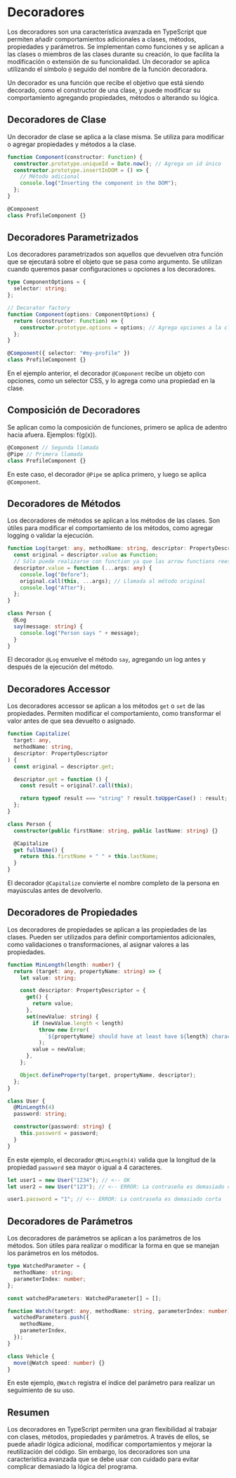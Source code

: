 # Decoradores

Los decoradores son una característica avanzada en TypeScript que permiten añadir comportamientos adicionales a clases, métodos, propiedades y parámetros. Se implementan como funciones y se aplican a las clases o miembros de las clases durante su creación, lo que facilita la modificación o extensión de su funcionalidad. Un decorador se aplica utilizando el símbolo `@` seguido del nombre de la función decoradora.

Un decorador es una función que recibe el objetivo que está siendo decorado, como el constructor de una clase, y puede modificar su comportamiento agregando propiedades, métodos o alterando su lógica.

## Decoradores de Clase

Un decorador de clase se aplica a la clase misma. Se utiliza para modificar o agregar propiedades y métodos a la clase.

```ts
function Component(constructor: Function) {
  constructor.prototype.uniqueId = Date.now(); // Agrega un id único
  constructor.prototype.insertInDOM = () => {
    // Método adicional
    console.log("Inserting the component in the DOM");
  };
}

@Component
class ProfileComponent {}
```

## Decoradores Parametrizados

Los decoradores parametrizados son aquellos que devuelven otra función que se ejecutará sobre el objeto que se pasa como argumento. Se utilizan cuando queremos pasar configuraciones u opciones a los decoradores.

```ts
type ComponentOptions = {
  selector: string;
};

// Decorator factory
function Component(options: ComponentOptions) {
  return (constructor: Function) => {
    constructor.prototype.options = options; // Agrega opciones a la clase
  };
}

@Component({ selector: "#my-profile" })
class ProfileComponent {}
```

En el ejemplo anterior, el decorador `@Component` recibe un objeto con opciones, como un selector CSS, y lo agrega como una propiedad en la clase.

## Composición de Decoradores

Se aplican como la composición de funciones, primero se aplica de adentro hacia afuera. Ejemplos: f(g(x)).

```ts
@Component // Segunda llamada
@Pipe // Primera llamada
class ProfileComponent {}
```

En este caso, el decorador `@Pipe` se aplica primero, y luego se aplica `@Component`.

## Decoradores de Métodos

Los decoradores de métodos se aplican a los métodos de las clases. Son útiles para modificar el comportamiento de los métodos, como agregar logging o validar la ejecución.

```ts
function Log(target: any, methodName: string, descriptor: PropertyDescriptor) {
  const original = descriptor.value as Function;
  // Sólo puede realizarse con function ya que las arrow functions reescriben this
  descriptor.value = function (...args: any) {
    console.log("Before");
    original.call(this, ...args); // Llamada al método original
    console.log("After");
  };
}

class Person {
  @Log
  say(message: string) {
    console.log("Person says " + message);
  }
}
```

El decorador `@Log` envuelve el método `say`, agregando un log antes y después de la ejecución del método.

## Decoradores Accessor

Los decoradores accessor se aplican a los métodos `get` o `set` de las propiedades. Permiten modificar el comportamiento, como transformar el valor antes de que sea devuelto o asignado.

```ts
function Capitalize(
  target: any,
  methodName: string,
  descriptor: PropertyDescriptor
) {
  const original = descriptor.get;

  descriptor.get = function () {
    const result = original?.call(this);

    return typeof result === "string" ? result.toUpperCase() : result;
  };
}

class Person {
  constructor(public firstName: string, public lastName: string) {}

  @Capitalize
  get fullName() {
    return this.firstName + " " + this.lastName;
  }
}
```

El decorador `@Capitalize` convierte el nombre completo de la persona en mayúsculas antes de devolverlo.

## Decoradores de Propiedades

Los decoradores de propiedades se aplican a las propiedades de las clases. Pueden ser utilizados para definir comportamientos adicionales, como validaciones o transformaciones, al asignar valores a las propiedades.

```ts
function MinLength(length: number) {
  return (target: any, propertyName: string) => {
    let value: string;

    const descriptor: PropertyDescriptor = {
      get() {
        return value;
      },
      set(newValue: string) {
        if (newValue.length < length)
          throw new Error(
            `${propertyName} should have at least have ${length} characters.`
          );
        value = newValue;
      },
    };

    Object.defineProperty(target, propertyName, descriptor);
  };
}

class User {
  @MinLength(4)
  password: string;

  constructor(password: string) {
    this.password = password;
  }
}
```

En este ejemplo, el decorador `@MinLength(4)` valida que la longitud de la propiedad `password` sea mayor o igual a 4 caracteres.

```ts
let user1 = new User("1234"); // <-- OK
let user2 = new User("123"); // <-- ERROR: La contraseña es demasiado corta

user1.password = "1"; // <-- ERROR: La contraseña es demasiado corta
```

## Decoradores de Parámetros

Los decoradores de parámetros se aplican a los parámetros de los métodos. Son útiles para realizar o modificar la forma en que se manejan los parámetros en los métodos.

```ts
type WatchedParameter = {
  methodName: string;
  parameterIndex: number;
};

const watchedParameters: WatchedParameter[] = [];

function Watch(target: any, methodName: string, parameterIndex: number) {
  watchedParameters.push({
    methodName,
    parameterIndex,
  });
}

class Vehicle {
  move(@Watch speed: number) {}
}
```

En este ejemplo, `@Watch` registra el índice del parámetro para realizar un seguimiento de su uso.

## Resumen

Los decoradores en TypeScript permiten una gran flexibilidad al trabajar con clases, métodos, propiedades y parámetros. A través de ellos, se puede añadir lógica adicional, modificar comportamientos y mejorar la reutilización del código. Sin embargo, los decoradores son una característica avanzada que se debe usar con cuidado para evitar complicar demasiado la lógica del programa.
